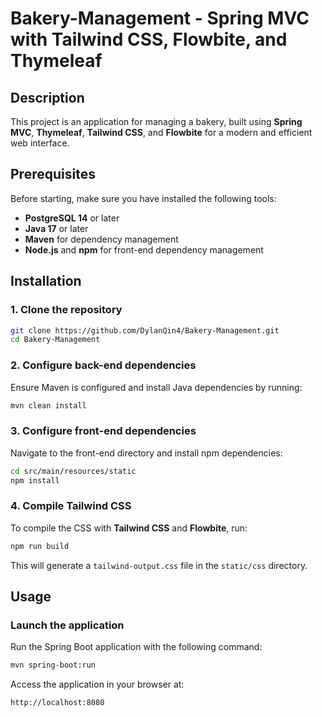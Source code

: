 # Bakery-Management - Spring MVC with Tailwind CSS, Flowbite, and Thymeleaf

## Description
This project is an application for managing a bakery, built using **Spring MVC**, **Thymeleaf**, **Tailwind CSS**, and **Flowbite** for a modern and efficient web interface.

## Prerequisites
Before starting, make sure you have installed the following tools:

- **PostgreSQL 14** or later
- **Java 17** or later
- **Maven** for dependency management
- **Node.js** and **npm** for front-end dependency management

## Installation

### 1. Clone the repository
```bash
git clone https://github.com/DylanQin4/Bakery-Management.git
cd Bakery-Management
```

### 2. Configure back-end dependencies
Ensure Maven is configured and install Java dependencies by running:
```bash
mvn clean install
```

### 3. Configure front-end dependencies
Navigate to the front-end directory and install npm dependencies:

```bash
cd src/main/resources/static
npm install
```

### 4. Compile Tailwind CSS
To compile the CSS with **Tailwind CSS** and **Flowbite**, run:

```bash
npm run build
```

This will generate a `tailwind-output.css` file in the `static/css` directory.

## Usage

### Launch the application
Run the Spring Boot application with the following command:
```bash
mvn spring-boot:run
```

Access the application in your browser at:
```
http://localhost:8080
```
